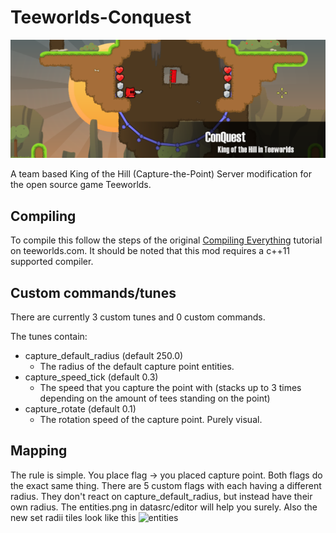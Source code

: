 Teeworlds-Conquest
==============

![ConQuest Thumb](thumb.png)

A team based King of the Hill (Capture-the-Point) Server modification for the open source game Teeworlds.

Compiling
-------

To compile this follow the steps of the original [Compiling Everything](https://www.teeworlds.com/?page=docs&wiki=compiling_everything) tutorial on teeworlds.com. It should be noted that this mod requires a c++11 supported compiler.

Custom commands/tunes
------
There are currently 3 custom tunes and 0 custom commands. 

The tunes contain:
- capture_default_radius (default 250.0)
	- The radius of the default capture point entities.
- capture_speed_tick (default 0.3)
	- The speed that you capture the point with (stacks up to 3 times depending on the amount of tees standing on the point)
- capture_rotate (default 0.1)
	- The rotation speed of the capture point. Purely visual.

Mapping
------
The rule is simple. You place flag -> you placed capture point. Both flags do the exact same thing.
There are 5 custom flags with each having a different radius. They don't react on capture_default_radius, but instead have their own radius. The entities.png in datasrc/editor will help you surely. Also the new set radii tiles look like this 
![entities](https://i.imgur.com/fCyNi4M.png)
